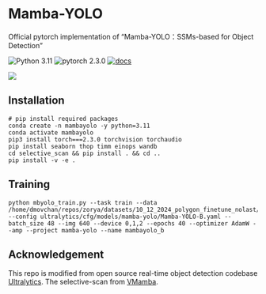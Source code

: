 # Mamba-YOLO
Official pytorch implementation of “Mamba-YOLO：SSMs-based for Object Detection”

![Python 3.11](https://img.shields.io/badge/python-3.11-g)
![pytorch 2.3.0](https://img.shields.io/badge/pytorch-2.3.0-blue.svg)
[![docs](https://img.shields.io/badge/docs-latest-blue)](README.md)

![](asserts/SOTACompare.png)

## Installation
``` shell
# pip install required packages
conda create -n mambayolo -y python=3.11
conda activate mambayolo
pip3 install torch===2.3.0 torchvision torchaudio
pip install seaborn thop timm einops wandb
cd selective_scan && pip install . && cd ..
pip install -v -e .
```

## Training

```shell
python mbyolo_train.py --task train --data /home/dmovchan/repos/zorya/datasets/10_12_2024_polygon_finetune_nolast/data.yaml --config ultralytics/cfg/models/mamba-yolo/Mamba-YOLO-B.yaml --batch_size 48 --img 640 --device 0,1,2 --epochs 40 --optimizer AdamW --amp --project mamba-yolo --name mambayolo_b

```

## Acknowledgement

This repo is modified from open source real-time object detection codebase [Ultralytics](https://github.com/ultralytics/ultralytics). The selective-scan from [VMamba](https://github.com/MzeroMiko/VMamba).